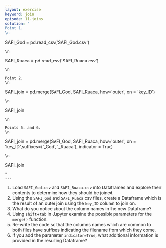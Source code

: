 ```yaml
---
layout: exercise
keyword: join
episode: 11-joins
solution: "
Point 1.
\n

```
SAFI_God = pd.read_csv('SAFI_God.csv')
```
\n

```
SAFI_Ruaca = pd.read_csv('SAFI_Ruaca.csv')
```
\n

Point 2.
\n 

```
SAFI_join = pd.merge(SAFI_God, SAFI_Ruaca, how='outer', on = 'key_ID')
```
\n

```
SAFI_join
```
\n

Points 5. and 6.
\n

```
SAFI_join = pd.merge(SAFI_God, SAFI_Ruaca, how='outer', on = 
'key_ID',suffixes=('_God', '_Ruaca'), indicator = True)
```
\n

```
SAFI_join
```
"
---
```


1. Load `SAFI_God.csv` and `SAFI_Ruaca.csv` into Dataframes and explore their contents to determine how they should be joined.
2. Using the `SAFI_God` and `SAFI_Ruaca` csv files, create a Dataframe which is the result of an outer join using the `key_ID` column to join on.
3. What do you notice about the column names in the new Dataframe?
4. Using `shift`+`tab` in Jupyter examine the possible parameters for the `merge()` function.
5. Re-write the code so that the columns names which are common to both files have suffixes indicating the filename from which they come.
6. If you add the parameter `indicator=True`, what additional information is provided in the resulting Dataframe?
